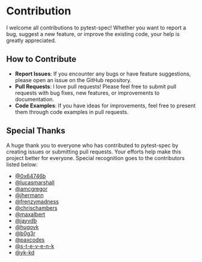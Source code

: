 # Contribution

I welcome all contributions to pytest-spec! Whether you want to report a bug, suggest a new feature, or improve the existing code, your help is greatly appreciated.

## How to Contribute

-   **Report Issues**: If you encounter any bugs or have feature suggestions, please open an issue on the GitHub repository.
-   **Pull Requests**: I love pull requests! Please feel free to submit pull requests with bug fixes, new features, or improvements to documentation.
-   **Code Examples**: If you have ideas for improvements, feel free to present them through code examples in pull requests.

## Special Thanks

A huge thank you to everyone who has contributed to pytest-spec by creating issues or submitting pull requests. Your efforts help make this project better for everyone. Special recognition goes to the contributors listed below:

-   [@0x64746b](https://github.com/0x64746b)
-   [@lucasmarshall](https://github.com/lucasmarshall)
-   [@amcgregor](https://github.com/amcgregor)
-   [@jhermann](https://github.com/jhermann)
-   [@frenzymadness](https://github.com/frenzymadness)
-   [@chrischambers](https://github.com/chrischambers)
-   [@maxalbert](https://github.com/maxalbert)
-   [@jayvdb](https://github.com/jayvdb)
-   [@hugovk](https://github.com/hugovk)
-   [@b0g3r](https://github.com/b0g3r)
-   [@paxcodes](https://github.com/paxcodes)
-   [@s-t-e-v-e-n-k](https://github.com/s-t-e-v-e-n-k)
-   [@yk-kd](https://github.com/yk-kd)
